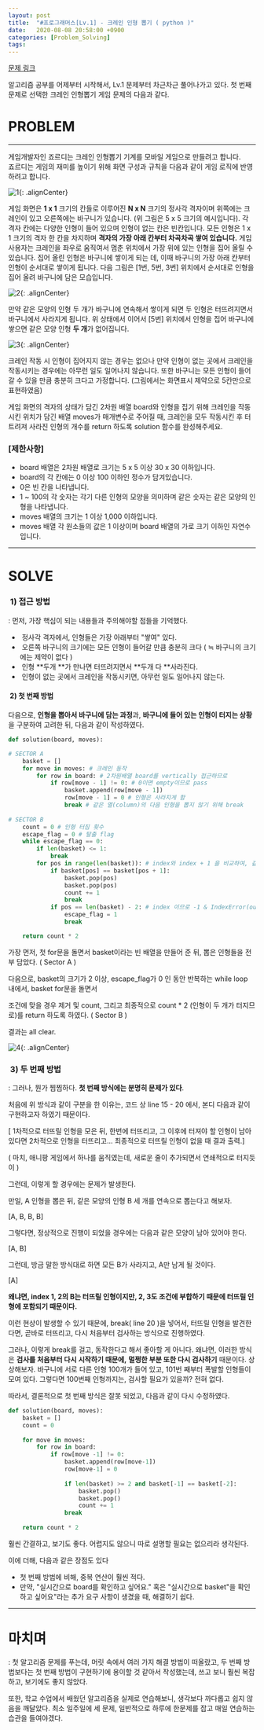 ```yaml
---
layout: post
title:  "#프로그래머스[Lv.1] - 크레인 인형 뽑기 ( python )"
date:   2020-08-08 20:58:00 +0900
categories: [Problem_Solving]
tags: 
---
```

[문제 링크](https://programmers.co.kr/learn/courses/30/lessons/64061)


알고리즘 공부를 어제부터 시작해서, Lv.1 문제부터 차근차근 풀어나가고 있다. 첫 번째 문제로 선택한 크레인 인형뽑기 게임 문제의 다음과 같다.

# PROBLEM

---

게임개발자인 죠르디는 크레인 인형뽑기 기계를 모바일 게임으로 만들려고 합니다.  
죠르디는 게임의 재미를 높이기 위해 화면 구성과 규칙을 다음과 같이 게임 로직에 반영하려고 합니다.

![1](/assets/images/2020-08-27-09-15-05_2020-08-27-ps_1.md.png){: .alignCenter}

게임 화면은 **1 x 1** 크기의 칸들로 이루어진 **N x N** 크기의 정사각 격자이며 위쪽에는 크레인이 있고 오른쪽에는 바구니가 있습니다. (위 그림은 5 x 5 크기의 예시입니다). 각 격자 칸에는 다양한 인형이 들어 있으며 인형이 없는 칸은 빈칸입니다. 모든 인형은 1 x 1 크기의 격자 한 칸을 차지하며 **격자의 가장 아래 칸부터 차곡차곡 쌓여 있습니다.** 게임 사용자는 크레인을 좌우로 움직여서 멈춘 위치에서 가장 위에 있는 인형을 집어 올릴 수 있습니다. 집어 올린 인형은 바구니에 쌓이게 되는 데, 이때 바구니의 가장 아래 칸부터 인형이 순서대로 쌓이게 됩니다. 다음 그림은 \[1번, 5번, 3번\] 위치에서 순서대로 인형을 집어 올려 바구니에 담은 모습입니다.

![2](/assets/images/2020-08-27-09-15-22_2020-08-27-ps_1.md.png){: .alignCenter}

만약 같은 모양의 인형 두 개가 바구니에 연속해서 쌓이게 되면 두 인형은 터뜨려지면서 바구니에서 사라지게 됩니다. 위 상태에서 이어서 \[5번\] 위치에서 인형을 집어 바구니에 쌓으면 같은 모양 인형 **두 개**가 없어집니다.

![3](/assets/images/2020-08-27-09-15-36_2020-08-27-ps_1.md.png){: .alignCenter}

크레인 작동 시 인형이 집어지지 않는 경우는 없으나 만약 인형이 없는 곳에서 크레인을 작동시키는 경우에는 아무런 일도 일어나지 않습니다. 또한 바구니는 모든 인형이 들어갈 수 있을 만큼 충분히 크다고 가정합니다. (그림에서는 화면표시 제약으로 5칸만으로 표현하였음)

게임 화면의 격자의 상태가 담긴 2차원 배열 board와 인형을 집기 위해 크레인을 작동시킨 위치가 담긴 배열 moves가 매개변수로 주어질 때, 크레인을 모두 작동시킨 후 터트려져 사라진 인형의 개수를 return 하도록 solution 함수를 완성해주세요.

### **\[제한사항\]**

-   board 배열은 2차원 배열로 크기는 5 x 5 이상 30 x 30 이하입니다.
-   board의 각 칸에는 0 이상 100 이하인 정수가 담겨있습니다.
-   0은 빈 칸을 나타냅니다.
-   1 ~ 100의 각 숫자는 각기 다른 인형의 모양을 의미하며 같은 숫자는 같은 모양의 인형을 나타냅니다.
-   moves 배열의 크기는 1 이상 1,000 이하입니다.
-   moves 배열 각 원소들의 값은 1 이상이며 board 배열의 가로 크기 이하인 자연수입니다.

---

# SOLVE

###  1) 접근 방법

: 먼저, 가장 핵심이 되는 내용들과 주의해야할 점들을 기억했다.

-    정사각 격자에서, 인형들은 가장 아래부터 "쌓여" 있다.
-    오른쪽 바구니의 크기에는 모든 인형이 들어갈 만큼 충분히 크다 ( ≒ 바구니의 크기에는 제약이 없다 )
-    인형 **두개 **가 만나면 터뜨려지면서 **두개 다 **사라진다.
-    인형이 없는 곳에서 크레인을 작동시키면, 아무런 일도 일어나지 않는다.

####  2) 첫 번째 방법

다음으로, **인형을 뽑아서 바구니에 담는 과정**과, **바구니에 들어 있는 인형이 터지는 상황**을 구분하여 고려한 뒤, 다음과 같이 작성하였다.

```python
def solution(board, moves):

# SECTOR A
    basket = []
    for move in moves: # 크레인 동작
        for row in board: # 2차원배열 board를 vertically 접근하므로
            if row[move - 1] != 0: # 0이면 empty이므로 pass
                basket.append(row[move - 1])
                row[move - 1] = 0 # 인형은 사라지게 함
                break # 같은 열(column)의 다음 인형을 뽑지 않기 위해 break
 
# SECTOR B
    count = 0 # 인형 터짐 횟수
    escape_flag = 0 # 탈출 flag
    while escape_flag == 0:       
        if len(basket) <= 1:
            break
        for pos in range(len(basket)): # index와 index + 1 을 비교하여, 같으면 pop
            if basket[pos] == basket[pos + 1]:
                basket.pop(pos)
                basket.pop(pos)
                count += 1
                break
            if pos == len(basket) - 2: # index 이므로 -1 & IndexError(out of range) 방지를 위해 -1
                escape_flag = 1
                break

    return count * 2
```

가장 먼저, 첫 for문을 돌면서 basket이라는 빈 배열을 만들어 준 뒤, 뽑은 인형들을 전부 담았다. ( Sector A )

다음으로, basket의 크기가 2 이상, escape\_flag가 0 인 동안 반복하는 while loop 내에서, basket for문을 돌면서

조건에 맞을 경우 제거 및 count, 그리고 최종적으로 count \* 2 (인형이 두 개가 터지므로)를 return 하도록 하였다. ( Sector B )

결과는 all clear. 

![4](/assets/images/2020-08-27-09-16-14_2020-08-27-ps_1.md.png){: .alignCenter}

###  3) 두 번째 방법

: 그러나, 뭔가 찜찜하다. **첫 번째 방식에는 분명히 문제가 있다**.

처음에 위 방식과 같이 구분을 한 이유는, 코드 상 line 15 - 20 에서, 본디 다음과 같이 구현하고자 하였기 때문이다.

\[ 1차적으로 터뜨릴 인형을 모은 뒤, 한번에 터뜨리고, 그 이후에 터져야 할 인형이 남아있다면 2차적으로 인형을 터뜨리고... 최종적으로 터뜨릴 인형이 없을 때 결과 출력.\]

( 마치, 애니팡 게임에서 하나를 움직였는데, 새로운 줄이 추가되면서 연쇄적으로 터지듯이 )

그런데, 이렇게 할 경우에는 문제가 발생한다.

만일, A 인형을 뽑은 뒤, 같은 모양의 인형 B 세 개를 연속으로 뽑는다고 해보자.

\[A, B, B, B\]

그렇다면, 정상적으로 진행이 되었을 경우에는 다음과 같은 모양이 남아 있어야 한다.

\[A, B\]

그런데, 방금 말한 방식대로 하면 모든 B가 사라지고, A만 남게 될 것이다.

\[A\]

**왜냐면, index 1, 2의 B는 터뜨릴 인형이지만, 2, 3도 조건에 부합하기 때문에 터뜨릴 인형에 포함되기 때문이다.**

이런 현상이 발생할 수 있기 때문에, break( line 20 )을 넣어서, 터뜨릴 인형을 발견한다면, 곧바로 터뜨리고, 다시 처음부터 검사하는 방식으로 진행하였다.

그러나, 이렇게 break를 걸고, 동작한다고 해서 좋아할 게 아니다. 왜냐면, 이러한 방식은 **검사를 처음부터 다시 시작하기 때문에,** **멀쩡한 부분 또한 다시 검사하기** 때문이다. 상상해보자. 바구니에 서로 다른 인형 100개가 들어 있고, 101번 째부터 폭발할 인형들이 모여 있다. 그렇다면 100번째 인형까지는, 검사할 필요가 있을까? 전혀 없다.

따라서, 결론적으로 첫 번째 방식은 잘못 되었고, 다음과 같이 다시 수정하였다.

```python
def solution(board, moves):
    basket = []
    count = 0
    
    for move in moves:
        for row in board:
            if row[move -1] != 0:
                basket.append(row[move-1])
                row[move-1] = 0
                
                if len(basket) >= 2 and basket[-1] == basket[-2]:
                    basket.pop()
                    basket.pop()
                    count += 1
                break
    
    return count * 2
```

훨씬 간결하고, 보기도 좋다. 어렵지도 않으니 따로 설명할 필요는 없으리라 생각된다.

이에 더해, 다음과 같은 장점도 있다

-   첫 번째 방법에 비해, 중복 연산이 훨씬 적다.
-   만약, "실시간으로 board를 확인하고 싶어요." 혹은 "실시간으로 basket"을 확인하고 싶어요"라는 추가 요구 사항이 생겼을 때, 해결하기 쉽다.

---

# 마치며

: 첫 알고리즘 문제를 푸는데, 머릿 속에서 여러 가지 해결 방법이 떠올랐고, 두 번째 방법보다는 첫 번째 방법이 구현하기에 용이할 것 같아서 작성했는데, 쓰고 보니 훨씬 복잡하고, 보기에도 좋지 않았다. 

또한, 학교 수업에서 배웠던 알고리즘을 실제로 연습해보니, 생각보다 까다롭고 쉽지 않음을 깨달았다. 최소 일주일에 세 문제, 일반적으로 하루에 한문제를 잡고 매일 연습하는 습관을 들여야겠다.
